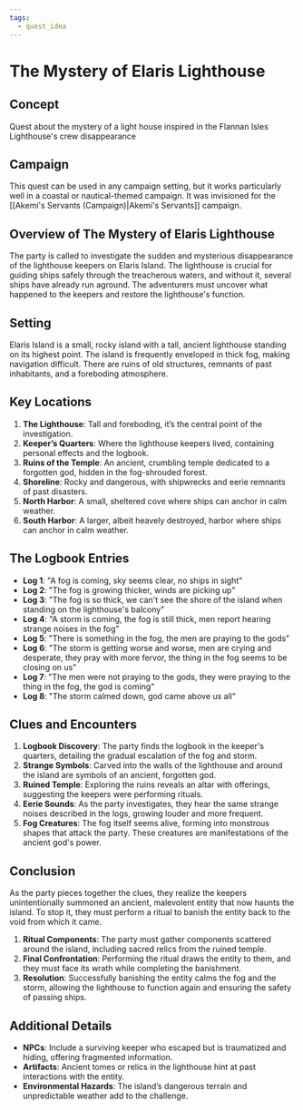 ```yaml
---
tags:
  - quest_idea
---
```

# The Mystery of Elaris Lighthouse 

## Concept
Quest about the mystery of a light house inspired in the Flannan Isles Lighthouse's crew disappearance

## Campaign

This quest can be used in any campaign setting, but it works particularly well in a coastal or nautical-themed campaign. It was invisioned for the [[Akemi's Servants (Campaign)|Akemi's Servants]] campaign.

## Overview of The Mystery of Elaris Lighthouse
The party is called to investigate the sudden and mysterious disappearance of the lighthouse keepers on Elaris Island. The lighthouse is crucial for guiding ships safely through the treacherous waters, and without it, several ships have already run aground. The adventurers must uncover what happened to the keepers and restore the lighthouse's function.

## Setting
Elaris Island is a small, rocky island with a tall, ancient lighthouse standing on its highest point. The island is frequently enveloped in thick fog, making navigation difficult. There are ruins of old structures, remnants of past inhabitants, and a foreboding atmosphere.

## Key Locations
1. **The Lighthouse**: Tall and foreboding, it’s the central point of the investigation.
2. **Keeper’s Quarters**: Where the lighthouse keepers lived, containing personal effects and the logbook.
3. **Ruins of the Temple**: An ancient, crumbling temple dedicated to a forgotten god, hidden in the fog-shrouded forest.
4. **Shoreline**: Rocky and dangerous, with shipwrecks and eerie remnants of past disasters.
5. **North Harbor**: A small, sheltered cove where ships can anchor in calm weather.
6. **South Harbor**: A larger, albeit heavely destroyed, harbor where ships can anchor in calm weather.

## The Logbook Entries
- **Log 1**: "A fog is coming, sky seems clear, no ships in sight"
- **Log 2**: "The fog is growing thicker, winds are picking up"
- **Log 3**: "The fog is so thick, we can't see the shore of the island when standing on the lighthouse's balcony"
- **Log 4**: "A storm is coming, the fog is still thick, men report hearing strange noises in the fog"
- **Log 5**: "There is something in the fog, the men are praying to the gods"
- **Log 6**: "The storm is getting worse and worse, men are crying and desperate, they pray with more fervor, the thing in the fog seems to be closing on us"
- **Log 7**: "The men were not praying to the gods, they were praying to the thing in the fog, the god is coming"
- **Log 8**: "The storm calmed down, god came above us all"

## Clues and Encounters

1. **Logbook Discovery**: The party finds the logbook in the keeper's quarters, detailing the gradual escalation of the fog and storm.
2. **Strange Symbols**: Carved into the walls of the lighthouse and around the island are symbols of an ancient, forgotten god.
3. **Ruined Temple**: Exploring the ruins reveals an altar with offerings, suggesting the keepers were performing rituals.
4. **Eerie Sounds**: As the party investigates, they hear the same strange noises described in the logs, growing louder and more frequent.
5. **Fog Creatures**: The fog itself seems alive, forming into monstrous shapes that attack the party. These creatures are manifestations of the ancient god's power.

## Conclusion

As the party pieces together the clues, they realize the keepers unintentionally summoned an ancient, malevolent entity that now haunts the island. To stop it, they must perform a ritual to banish the entity back to the void from which it came.

1. **Ritual Components**: The party must gather components scattered around the island, including sacred relics from the ruined temple.
2. **Final Confrontation**: Performing the ritual draws the entity to them, and they must face its wrath while completing the banishment.
3. **Resolution**: Successfully banishing the entity calms the fog and the storm, allowing the lighthouse to function again and ensuring the safety of passing ships.

## Additional Details

- **NPCs**: Include a surviving keeper who escaped but is traumatized and hiding, offering fragmented information.
- **Artifacts**: Ancient tomes or relics in the lighthouse hint at past interactions with the entity.
- **Environmental Hazards**: The island’s dangerous terrain and unpredictable weather add to the challenge.
